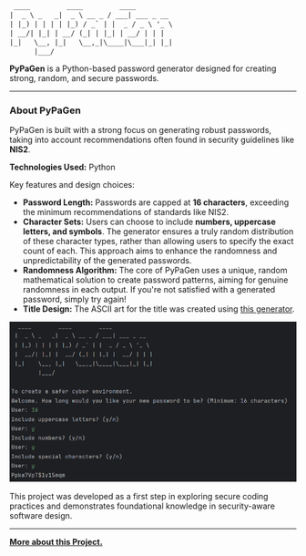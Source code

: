 ```
 ____         ____         ____
|  _ \ _   _|  _ \ __ _ / ___| ___ _ __
| |_) | | | | |_) / _` | |  _ / _ \ '_ \
| __/| |_| | __/ (_| | |_| | __/ | | |
|_|   \__, |_|   \__,_|\____|\___|_| |_|
      |___/
```

**PyPaGen** is a Python-based password generator designed for creating strong, random, and secure passwords.

-----

### About PyPaGen

PyPaGen is built with a strong focus on generating robust passwords, taking into account recommendations often found in security guidelines like **NIS2**.

**Technologies Used:** Python

Key features and design choices:

* **Password Length:** Passwords are capped at **16 characters**, exceeding the minimum recommendations of standards like NIS2.
* **Character Sets:** Users can choose to include **numbers, uppercase letters, and symbols**. The generator ensures a truly random distribution of these character types, rather than allowing users to specify the exact count of each. This approach aims to enhance the randomness and unpredictability of the generated passwords.
* **Randomness Algorithm:** The core of PyPaGen uses a unique, random mathematical solution to create password patterns, aiming for genuine randomness in each output. If you're not satisfied with a generated password, simply try again!
* **Title Design:** The ASCII art for the title was created using [this generator](https://budavariam.github.io/asciiart-text/).

![Screenshot](PyPaGen.png)

This project was developed as a first step in exploring secure coding practices and demonstrates foundational knowledge in security-aware software design.

---

**[More about this Project.](https://cyberspear.de/public/Projects/Repositories/PyPaGen.html)**
